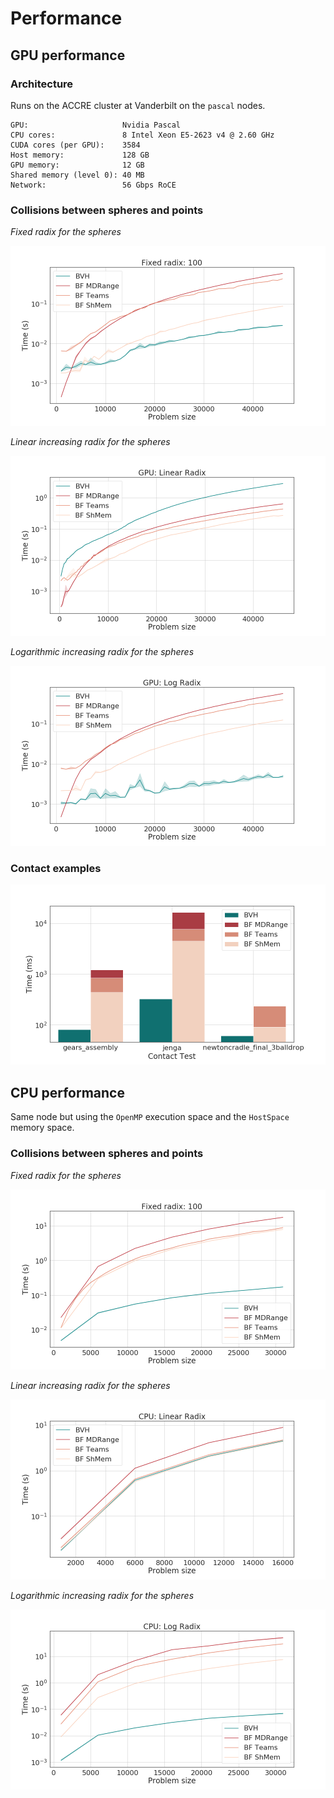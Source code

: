 # Performance

## GPU performance

### Architecture

Runs on the ACCRE cluster at Vanderbilt on the `pascal` nodes.

```
GPU:                     Nvidia Pascal
CPU cores:               8 Intel Xeon E5-2623 v4 @ 2.60 GHz
CUDA cores (per GPU):    3584
Host memory:             128 GB
GPU memory:              12 GB
Shared memory (level 0): 40 MB
Network:                 56 Gbps RoCE 
```

### Collisions between spheres and points

*Fixed radix for the spheres*

![GPU Fixed radix](./perf/gpu_fixed.png)

*Linear increasing radix for the spheres*

![GPU Linear radix](./perf/gpu_linear.png)

*Logarithmic increasing radix for the spheres*

![GPU Log radix](./perf/gpu_log.png)

### Contact examples

![GPU Contact](./perf/contact.png)

## CPU performance

Same node but using the `OpenMP` execution space and the `HostSpace` memory space.

### Collisions between spheres and points

*Fixed radix for the spheres*

![CPU Fixed radix](./perf/cpu_fixed.png)

*Linear increasing radix for the spheres*

![CPU Linear radix](./perf/cpu_linear.png)

*Logarithmic increasing radix for the spheres*

![CPU Log radix](./perf/cpu_log.png)
